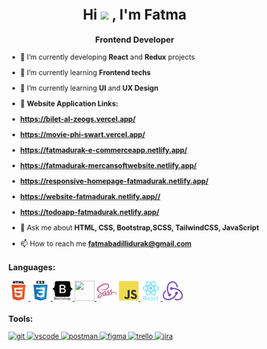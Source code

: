
<h1 align="center">Hi <img src="https://media.giphy.com/media/hvRJCLFzcasrR4ia7z/giphy.gif" width="28"> , I'm Fatma</h1> 
<h3 align="center">Frontend Developer </h3>

- 🔭 I’m currently developing **React** and **Redux** projects

- 🌱 I’m currently learning **Frontend techs**
- 🌱 I’m currently learning **UI** and **UX Design**
- 🌱 **Website Application Links:**
- **https://bilet-al-zeogs.vercel.app/**
- **https://movie-phi-swart.vercel.app/**
- **https://fatmadurak-e-commerceapp.netlify.app/**
- **https://fatmadurak-mercansoftwebsite.netlify.app/**
- **https://responsive-homepage-fatmadurak.netlify.app/**
- **https://website-fatmadurak.netlify.app//**
- **https://todoapp-fatmadurak.netlify.app/**

- 💬 Ask me about **HTML, CSS, Bootstrap,SCSS, TailwindCSS, JavaScript**

- 📫 How to reach me **fatmabadillidurak@gmail.com**

<h3 align="left">Languages:</h3>
<p align="left"> 
  
  <a href="https://www.w3.org/html/" target="_blank"> <img src="https://raw.githubusercontent.com/devicons/devicon/master/icons/html5/html5-original-wordmark.svg" alt="html5" width="40" height="40"/> </a> 
    <a href="https://www.w3schools.com/css/" target="_blank"> <img src="https://raw.githubusercontent.com/devicons/devicon/master/icons/css3/css3-original-wordmark.svg" alt="css3" width="40" height="40"/> </a> 
  <a href="https://getbootstrap.com" target="_blank"> <img src="https://raw.githubusercontent.com/devicons/devicon/master/icons/bootstrap/bootstrap-plain-wordmark.svg" alt="bootstrap" width="40" height="40"/> </a> 
  <a href= "https://tailwindcss.com/" target="_blank"> <img width="40" height="40" src ='https://raw.githubusercontent.com/rahulbanerjee26/githubAboutMeGenerator/main/icons/tailwind.svg'> </a>
  <a href="https://sass-lang.com" target="_blank"> <img src="https://raw.githubusercontent.com/devicons/devicon/master/icons/sass/sass-original.svg" alt="sass" width="40" height="40"/></a>
  <a href="https://developer.mozilla.org/en-US/docs/Web/JavaScript" target="_blank"> <img src="https://raw.githubusercontent.com/devicons/devicon/master/icons/javascript/javascript-original.svg" alt="javascript" width="40" height="40"/> </a>
 <a href="https://reactjs.org/" target="_blank"> <img src="https://raw.githubusercontent.com/devicons/devicon/master/icons/react/react-original-wordmark.svg" alt="react" width="40" height="40"/> </a> 
 <a href="https://redux.js.org" target="_blank"> <img src="https://raw.githubusercontent.com/devicons/devicon/master/icons/redux/redux-original.svg" alt="redux" width="40" height="40"/> </a> 
 
 <h3 align="left">Tools:</h3>
 <a href="https://git-scm.com/" target="_blank"> <img src="https://www.vectorlogo.zone/logos/git-scm/git-scm-icon.svg" alt="git" width="40" height="40"/> </a>
 <a href="https://code.visualstudio.com/" target="_blank"> <img src="https://upload.wikimedia.org/wikipedia/commons/thumb/9/9a/Visual_Studio_Code_1.35_icon.svg/1024px-Visual_Studio_Code_1.35_icon.svg.png" alt="vscode" width="40" height="40"/> </a>
  <a href="https://postman.com" target="_blank"> <img src="https://www.vectorlogo.zone/logos/getpostman/getpostman-icon.svg" alt="postman" width="40" height="40"/> </a> 
 <a href="https://www.figma.com/" target="_blank" rel="noreferrer"> <img src="https://www.vectorlogo.zone/logos/figma/figma-icon.svg" alt="figma" width="40" height="40"/> </a>
 <a href="https://trello.com/en" target="_blank"> <img src="https://cdn.iconscout.com/icon/free/png-512/trello-6-569395.png" alt="trello" width="40" height="40"/> </a>
  <a href="https://www.atlassian.com/software/jira" target="_blank"> <img src="https://www.vectorlogo.zone/logos/atlassian_jira/atlassian_jira-icon.svg" alt="jira" width="40" height="40"/> </a>

</p>


